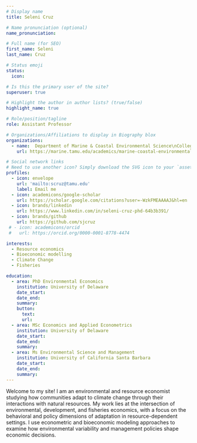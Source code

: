 ```yaml
---
# Display name
title: Seleni Cruz

# Name pronunciation (optional)
name_pronunciation: 

# Full name (for SEO)
first_name: Seleni  
last_name: Cruz

# Status emoji
status:
  icon: 

# Is this the primary user of the site?
superuser: true

# Highlight the author in author lists? (true/false)
highlight_name: true

# Role/position/tagline
role: Assistant Professor

# Organizations/Affiliations to display in Biography blox
organizations: 
  - name:  Department of Marine & Coastal Environmental Science\nCollege of Marine Sciences & Maritime Studies\nTexas A&M University
    url: https://marine.tamu.edu/academics/marine-coastal-environmental-science/index.html

# Social network links
# Need to use another icon? Simply download the SVG icon to your `assets/media/icons/` folder.
profiles:
  - icon: envelope
    url: 'mailto:scruz@tamu.edu'
    label: Email me
  - icon: academicons/google-scholar
    url: https://scholar.google.com/citations?user=-WzkFMEAAAAJ&hl=en
  - icon: brands/linkedin
    url: https://www.linkedin.com/in/seleni-cruz-phd-64b3b391/
  - icon: brands/github
    url: https://github.com/sjcruz
 # - icon: academicons/orcid
 #   url: https://orcid.org/0000-0001-8778-4474

interests:
  - Resource economics
  - Bioeconomic modelling
  - Climate Change
  - Fisheries

education:
  - area: PhD Environmental Economics
    institution: University of Delaware
    date_start: 
    date_end: 
    summary:
    button:
      text: 
      url:
  - area: MSc Economics and Applied Econometrics
    institution: University of Delaware
    date_start:
    date_end: 
    summary: 
  - area: Ms Environmental Science and Management
    institution: University of California Santa Barbara
    date_start: 
    date_end: 
    summary: 
---
```


Welcome to my site! I am an environmental and resource economist studying how communities adapt to climate change through their interactions with natural resources. My work lies at the intersection of environmental, development, and fisheries economics, with a focus on the behavioral and policy dimensions of adaptation in resource-dependent settings. I use econometric and bioeconomic modeling approaches to examine how environmental variability and management policies shape economic decisions.